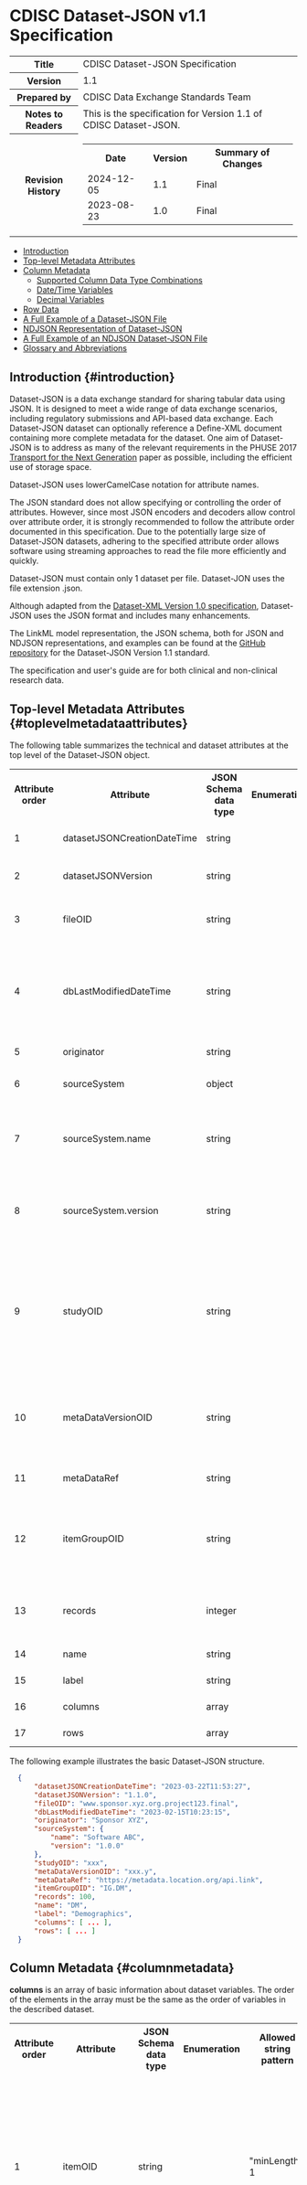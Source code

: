 # CDISC Dataset-JSON v1.1 Specification

<table title="Version information">
  <colgroup>
    <col class="first">
    <col>
  </colgroup>
  <tbody>
    <tr>
      <th>Title</th>
      <td>CDISC Dataset-JSON Specification</td>
    </tr>
    <tr>
      <th>Version</th>
      <td>1.1</td>
    </tr>
    <tr>
      <th>Prepared by</th>
      <td>CDISC Data Exchange Standards Team</td>
    </tr>
    <tr>
      <th>Notes to Readers</th>
      <td>This is the specification for Version 1.1 of CDISC Dataset-JSON.</td>
    </tr>
    <tr>
      <th colspan="1">Revision History</th>
      <td colspan="1">
        <table title="Revision  hidstory">
          <tbody>
            <tr>
              <th>Date</th>
              <th>Version</th>
              <th>Summary of Changes</th>
            </tr>
            <tr>
              <td>2024-12-05</td>
              <td>1.1</td>
              <td>Final</td>
            </tr>
            <tr>
              <td>2023-08-23</td>
              <td>1.0</td>
              <td>Final</td>
            </tr>
          </tbody>
        </table>
      </td>
    </tr>
  </tbody>
</table>

- [Introduction](#introduction)
- [Top-level Metadata Attributes](#toplevelmetadataattributes)
- [Column Metadata](#columnmetadata)
  - [Supported Column Data Type Combinations](#supportedcolumndatatypecombinations)
  - [Date/Time Variables](#datetimevariables)
  - [Decimal Variables](#decimalvariables)
- [Row Data](#rowdata)
- [A Full Example of a Dataset-JSON File](#afullexampleofadatasetjsonfile)
- [NDJSON Representation of Dataset-JSON](#ndjsonrepresentationofdatasetjson)
- [A Full Example of an NDJSON Dataset-JSON File](#afullexampleofanndjsondatasetjsonfile)
- [Glossary and Abbreviations](#glossaryandabbreviations)

## Introduction {#introduction}

Dataset-JSON is a data exchange standard for sharing tabular data using JSON. It is designed to meet a wide range of data exchange scenarios, including regulatory submissions and API-based data exchange. Each Dataset-JSON dataset can optionally reference a Define-XML document containing more complete metadata for the dataset. One aim of Dataset-JSON is to address as many of the relevant requirements in the PHUSE 2017 [Transport for the Next Generation](https://www.cdisc.org/sites/default/files/2023-05/Transport-for-the-Next-Generation-Version-1.0.pdf) paper as possible, including the efficient use of storage space.

Dataset-JSON uses lowerCamelCase notation for attribute names.

The JSON standard does not allow specifying or controlling the order of attributes. However, since most JSON encoders and decoders allow control over attribute order, it is strongly recommended to follow the attribute order documented in this specification. Due to the potentially large size of Dataset-JSON datasets, adhering to the specified attribute order allows software using streaming approaches to read the file more efficiently and quickly.

Dataset-JSON must contain only 1 dataset per file. Dataset-JON uses the file extension .json.

Although adapted from the [Dataset-XML Version 1.0 specification](https://www.cdisc.org/standards/foundational/dataset-xml/dataset-xml-v10), Dataset-JSON uses the JSON format and includes many enhancements.

The LinkML model representation, the JSON schema, both for JSON and NDJSON representations, and examples can be found at the [GitHub repository](https://github.com/cdisc-org/DataExchange-DatasetJson) for the Dataset-JSON Version 1.1 standard.

The specification and user's guide are for both clinical and non-clinical research data.

## Top-level Metadata Attributes {#toplevelmetadataattributes}

 The following table summarizes the technical and dataset attributes at the top level of the Dataset-JSON object.

<table title="Top-level Metadata Attributes">
  <tbody>
    <tr>
      <th>Attribute order</th>
      <th>Attribute</th>
      <th>JSON Schema data type</th>
      <th>Enumeration</th>
      <th>Allowed string pattern</th>
      <th>Usage</th>
      <th>Description</th>
    </tr>
    <tr>
      <td>1</td>
      <td>datasetJSONCreationDateTime</td>
      <td>string</td>
      <td></td>
      <td>YYYY-MM-DD<strong>T</strong>hh:mm:ss(.n+)?(((+|-)hh:mm)|Z)?</td>
      <td>Required</td>
      <td>The date/time the Dataset-JSON file was created.</td>
    </tr>
    <tr>
      <td>2</td>
      <td>datasetJSONVersion</td>
      <td>string</td>
      <td></td>
      <td>1.1(.(0|([1-9][0-9]*)))?</td>
      <td>Required</td>
      <td>The version of the Dataset-JSON standard used to create the dataset.</td>
    </tr>
    <tr>
      <td>3</td>
      <td>fileOID</td>
      <td>string</td>
      <td></td>
      <td>"minLength": 1</td>
      <td>Optional</td>
      <td>A unique identifier for this dataset. See the <a href="https://wiki.cdisc.org/display/PUB/Element+Identifiers+and+References">
          ODM specification</a> for OID considerations.
      </td>
    </tr>
    <tr>
      <td>4</td>
      <td>dbLastModifiedDateTime</td>
      <td>string</td>
      <td></td>
      <td>YYYY-MM-DD<strong>T</strong>hh:mm:ss(.n+)?(((+|-)hh:mm)|Z)?</td>
      <td>Optional</td>
      <td>The date/time the source database was last modified before creating the
          Dataset-JSON file. dbLastModifiedDateTime must be on or before the
          date/time the Dataset-JSON file was created (datasetJSONCreationDateTime).
      </td>
    </tr>
    <tr>
      <td>5</td>
      <td>originator</td>
      <td>string</td>
      <td></td>
      <td></td>
      <td>Optional</td>
      <td>The organization that generated the Dataset-JSON dataset.</td>
    </tr>
    <tr>
      <td>6</td>
      <td>sourceSystem</td>
      <td>object</td>
      <td></td>
      <td></td>
      <td>Optional</td>
      <td>The information system from which the content of this dataset was sourced.</td>
    </tr>
    <tr>
      <td>7</td>
      <td>sourceSystem.name</td>
      <td>string</td>
      <td></td>
      <td></td>
      <td>Required</td>
      <td>The name of the sourceSystem above. The sourceSystem itself
          is an optional attribute. However, when the sourceSystem is
          present, the name is a required attribute of the sourceSystem.
      </td>
    </tr>
    <tr>
      <td>8</td>
      <td>sourceSystem.version</td>
      <td>string</td>
      <td></td>
      <td></td>
      <td>Required</td>
      <td>The version of the sourceSystem above. The sourceSystem itself is an optional
          attribute. However, when the sourceSystem is present, the version is a
          required attribute of the sourceSystem.
      </td>
    </tr>
    <tr>
      <td>9</td>
      <td>studyOID</td>
      <td>string</td>
      <td></td>
      <td>"minLength": 1</td>
      <td>Optional</td>
      <td>Unique identifier for the
          study that may also function as a foreign key to a Study/@OID in an
          associated Define-XML document, or to any studyOID references that are used as
          keys in other documents; i.e., documents created based on the ICH
          eCTD STF Specification. See the
          <a href="https://wiki.cdisc.org/display/PUB/Element+Identifiers+and+References">ODM specification</a> for
          OID considerations.
      </td>
    </tr>
    <tr>
      <td>10</td>
      <td>metaDataVersionOID</td>
      <td>string</td>
      <td></td>
      <td>"minLength": 1</td>
      <td>Optional</td>
      <td>Unique identifier for the
          metadata version that may also function as a foreign key to a
          MetaDataVersion/@OID in an associated Define-XML file. See the <a href=
          "https://wiki.cdisc.org/display/PUB/Element+Identifiers+and+References">ODM specification</a>
          for OID considerations.
      </td>
    </tr>
    <tr>
      <td>11</td>
      <td>metaDataRef</td>
      <td>string</td>
      <td></td>
      <td></td>
      <td>Optional</td>
      <td>URI for the metadata file describing the dataset (e.g., a Define-XML file).
      </td>
    </tr>
    <tr>
      <td>12</td>
      <td>itemGroupOID</td>
      <td>string</td>
      <td></td>
      <td>"minLength": 1</td>
      <td>Required</td>
      <td>Unique identifier for the
          dataset that may also function as a foreign key to an
          ItemGroupDef/@OID in an associated Define-XML file. See the <a href="https://wiki.cdisc.org/display/PUB/Element+Identifiers+and+References">
          ODM specification</a> for OID considerations.
      </td>
    </tr>
    <tr>
      <td>13</td>
      <td>records</td>
      <td>integer</td>
      <td></td>
      <td>"minimum": 0</td>
      <td>Required</td>
      <td>The total number of records in
          a dataset. Since "rows" is an optional object, records=0 allows for the
          transfer of metadata without sending data.
      </td>
    </tr>
    <tr>
      <td>14</td>
      <td>name</td>
      <td>string</td>
      <td></td>
      <td>"minLength": 1</td>
      <td>Required</td>
      <td>The human-readable name for the dataset.</td>
    </tr>
    <tr>
      <td>15</td>
      <td>label</td>
      <td>string</td>
      <td></td>
      <td></td>
      <td>Required</td>
      <td>A short description of the
      dataset.</td>
    </tr>
    <tr>
      <td>16</td>
      <td>columns</td>
      <td>array</td>
      <td></td>
      <td></td>
      <td>Required</td>
      <td>An array of metadata objects that describe the dataset variables.</td>
    </tr>
    <tr>
      <td>17</td>
      <td>rows</td>
      <td>array</td>
      <td></td>
      <td></td>
      <td>Optional</td>
      <td>An array of data record arrays that represent the dataset rows.</td>
    </tr>
  </tbody>
</table>

  The following example illustrates the basic Dataset-JSON structure.

```json
  {
      "datasetJSONCreationDateTime": "2023-03-22T11:53:27",
      "datasetJSONVersion": "1.1.0",
      "fileOID": "www.sponsor.xyz.org.project123.final",
      "dbLastModifiedDateTime": "2023-02-15T10:23:15",
      "originator": "Sponsor XYZ",
      "sourceSystem": {
          "name": "Software ABC",
          "version": "1.0.0"
      },
      "studyOID": "xxx",
      "metaDataVersionOID": "xxx.y",
      "metaDataRef": "https://metadata.location.org/api.link",
      "itemGroupOID": "IG.DM",
      "records": 100,
      "name": "DM",
      "label": "Demographics",
      "columns": [ ... ],
      "rows": [ ... ]
  }
```  

## Column Metadata {#columnmetadata}

**columns** is an array of basic information about dataset variables. The order of the elements in the array must be the same as the order of variables in the described dataset.

<table title="Column metadata">
  <tbody>
    <tr>
      <th>Attribute order</th>
      <th>Attribute</th>
      <th>JSON Schema data type</th>
      <th>Enumeration</th>
      <th>Allowed string pattern</th>
      <th>Usage</th>
      <th>Description</th>
    </tr>
    <tr>
      <td>1</td>
      <td>itemOID</td>
      <td>string</td>
      <td></td>
      <td>"minLength": 1</td>
      <td>Required</td>
      <td>Unique identifier for the
        variable that may also function as a foreign key to an
        ItemDef/@OID in an associated Define-XML file. See the <a href=
        "https://wiki.cdisc.org/display/PUB/Element+Identifiers+and+References">ODM specification</a> for OID considerations.
      </td>
    </tr>
    <tr>
      <td>2</td>
      <td>name</td>
      <td>string</td>
      <td></td>
      <td>"minLength": 1</td>
      <td>Required</td>
      <td>Variable name</td>
    </tr>
    <tr>
      <td>3</td>
      <td>label</td>
      <td>string</td>
      <td></td>
      <td></td>
      <td>Required</td>
      <td>Variable description</td>
    </tr>
    <tr>
      <td>4</td>
      <td>dataType</td>
      <td>string</td>
      <td>["string", "integer", "decimal", "float", "double",
          "boolean", "datetime", "date", "time", "URI"]
      </td>
      <td></td>
      <td>Required</td>
      <td>Logical data type of the variable. The dataType attribute represents
          the planned specificity of the data.
          <p>See the <a href=
          "https://wiki.cdisc.org/display/PUB/Data+Formats">ODM Data Formats</a> specification
          for details.</p>
          <p><strong>Note:</strong> Decimal numbers represented as a string
          in JSON must use the dot (.) as the decimal separator. When a
          thousand separator is used in a decimal represented as string, the
          comma is used.</p>
          <p><strong>Note:</strong> The boolean data type in JSON only
          supports true and false. Currently, CDISC standards like ADaM,
          SDTM, and SEND do not support the boolean data type. These
          standards instead use flags like "Y" and "N".</p>
      </td>
    </tr>
    <tr>
      <td>5</td>
      <td>targetDataType</td>
      <td>string</td>
      <td>["integer", "decimal"]</td>
      <td></td>
      <td>Optional</td>
      <td>Indicates the data type into which the receiving system
          must transform the associated Dataset-JSON variable. The variable
          with the data type attribute of dataType must be converted into the
          targetDataType when transforming the Dataset-JSON dataset into a
          format for operational use (e.g., SAS dataset, R dataframe, loading
          into a system's data store). Only specify targetDataType when it is
          different from the dataType attribute or the JSON data type and
          the data needs to be transformed by the receiving system.
          See the Supported Column Data Type Combinations table for details
          on usage. See the <a href="https://wiki.cdisc.org/display/DSJSON1DOT1/User%27s+Guide">User's Guide</a> for additional
          information.
      </td>
    </tr>
    <tr>
      <td>6</td>
      <td>length</td>
      <td>integer</td>
      <td></td>
      <td>"minimum":1</td>
      <td>Optional</td>
      <td>Specifies the number of characters allowed for the variable value when it is represented as a text.
          See the definition and notes of the
          ItemDef Length attribute in the <a href="https://wiki.cdisc.org/display/PUB/ItemDef">ODM specification</a>
          for more details. Just like
          in the Define-XML specification, the variable lengths are planned lengths.
      </td>
    </tr>
    <tr>
      <td>7</td>
      <td>displayFormat</td>
      <td>string</td>
      <td></td>
      <td></td>
      <td>Optional</td>
      <td>A SAS display format value used for data visualization of numeric float and date values.</td>
    </tr>
    <tr>
      <td>8</td>
      <td>keySequence</td>
      <td>integer</td>
      <td></td>
      <td>"minimum":1</td>
      <td>Optional</td>
      <td>Indicates that this item is a key variable in the dataset structure.
          It also provides an ordering for the keys.
      </td>
    </tr>
  </tbody>
</table>

  The following example shows the columns metadata structure.

```json
"columns": [
    {
        "itemOID": "IT.DM.STUDYID",
        "name": "STUDYID",
        "label": "Study Identifier",
        "dataType": "string",
        "length": 12,
        "keySequence": 1,
    },
    {
        "itemOID": "IT.DM.DOMAIN",
        "name": "DOMAIN",
        "label": "Domain Abbreviation",
        "dataType": "string",
        "length": 2
    },
    ...
]
```

### Supported Column Data Type Combinations {#supportedcolumndatatypecombinations}

The JSON data type mentioned in the "Supported Column Data Type Combinations" table is the data type of the actual data in the "rows" arrays in the Dataset-JSON file. This JSON data type is defined by the Dataset-JSON Schema, but only includes "string", "integer", "boolean", number", and null. It does not include "array" or "object".

<table title="Supported Column Data Type Combinations">
  <tbody>
    <tr>
      <th>dataType (logical)</th>
      <th>JSON data type</th>
      <th>targetDataType</th>
      <th>Comment</th>
    </tr>
    <tr>
      <td>string</td>
      <td>string</td>
      <td></td>
      <td></td>
    </tr>
    <tr>
      <td>integer</td>
      <td>integer</td>
      <td></td>
      <td></td>
    </tr>
    <tr>
      <td>decimal</td>
      <td>string</td>
      <td>decimal</td>
      <td>decimal is exchanged as a string and uses "." as the decimal separator</td>
    </tr>
    <tr>
      <td>float</td>
      <td>number</td>
      <td></td>
      <td></td>
    </tr>
    <tr>
      <td>double</td>
      <td>number</td>
      <td></td>
      <td></td>
    </tr>
    <tr>
      <td>boolean</td>
      <td>boolean</td>
      <td></td>
      <td></td>
    </tr>
    <tr>
      <td>datetime</td>
      <td>string</td>
      <td></td>
      <td>ISO 8601 datetime as a string</td>
    </tr>
    <tr>
      <td>date</td>
      <td>string</td>
      <td></td>
      <td>ISO 8601 date as a string</td>
    </tr>
    <tr>
      <td>time</td>
      <td>string</td>
      <td></td>
      <td>ISO 8601 time as a string</td>
    </tr>
    <tr>
      <td>datetime</td>
      <td>string</td>
      <td>integer</td>
      <td>ISO 8601 datetime as an integer (use case: ADaM)</td>
    </tr>
    <tr>
      <td>date</td>
      <td>string</td>
      <td>integer</td>
      <td>ISO 8601 date as an integer (use case: ADaM)</td>
    </tr>
    <tr>
      <td>time</td>
      <td>string</td>
      <td>integer</td>
      <td>ISO 8601 time as an integer (use case: ADaM)</td>
    </tr>
    <tr>
      <td>URI</td>
      <td>string</td>
      <td></td>
      <td></td>
    </tr>
  </tbody>
</table>

### Date/Time Variables {#datetimevariables}

Timing variables (datetime, date, time) are stored as ISO 8601 strings in the JSON format. The targetDataType attribute needs to be specified when different from dataType attribute or the JSON data type.

For example, consider the following AE dataset. The AESTDTC and AEENDTC variables have "date" as their logical data type (dataType attribute), and since the values are already ISO 8601 strings in the data, no conversion is needed to a string in JSON format. The targetDataType for the date and datetime variables does not need to be mentioned for SDTM datasets as the logical type is the same as the JSON data type.

```json
"columns": [
    {"itemOID": "IT.AE.STUDYID", "name": "STUDYID", "label": "Study Identifier", "dataType": "string", "length": 12},
    {"itemOID": "IT.AE.DOMAIN", "name": "DOMAIN", "label": "Domain Abbreviation", "dataType": "string", "length": 2},
    {"itemOID": "IT.AE.USUBJID", "name": "USUBJID", "label": "Unique Subject Identifier", "dataType": "string", "length": 8, "keySequence": 1},
    ...
    {"itemOID": "IT.AE.AESTDTC", "name": "AESTDTC", "label": "Start Date/Time of Adverse Event", "dataType": "date", "keySequence": 4},
    {"itemOID": "IT.AE.AEENDTC", "name": "AEENDTC", "label": "End Date/Time of Adverse Event", "dataType": "date"},
    ...
]
"rows": [
    ["CDISCPILOT01", "AE", "CDISC001", ..., "2012-12-02", "2013-05-20", ...]
]
```

For ADaM datasets, the targetDataType must be set to integer. Consider the following example of ADAE data. The targetDataType attribute is mentioned, as the logical data type is different from the JSON data type. Also note that the displayFormat attribute has been specified as "E8601DA" so that SAS can display these numeric values in a user-friendly way.

```json
"columns": [
    {"itemOID": "IT.ADAE.STUDYID", "name": "STUDYID", "label": "Study Identifier", "dataType": "string", "length": 12},
    {"itemOID": "IT.ADAE.SITEID", "name": "SITEID", "label": "Study Site Identifier", "dataType": "string", "length": 3},
    {"itemOID": "IT.ADAE.USUBJID", "name": "USUBJID", "label": "Unique Subject Identifier", "dataType": "string", "length": 11, "keySequence": 1},
    ...
    {"itemOID": "IT.ADAE.TRTSDT", "name": "TRTSDT", "label": "Date of First Exposure to Treatment", "dataType": "date", "targetDataType": "integer", "displayFormat": "E8601DA."},
    {"itemOID": "IT.ADAE.TRTEDT", "name": "TRTEDT", "label": "Date of Last Exposure to Treatment", "dataType": "date", "targetDataType": "integer", "displayFormat": "E8601DA."},
    {"itemOID": "IT.ADAE.ASTDT", "name": "ASTDT", "label": "Analysis Start Date", "dataType": "date", "targetDataType": "integer", "displayFormat": "E8601DA.", "keySequence": 3},
    ...
]
"rows": [
    ["CDISCPILOT01", 701", "CDISC001", ..., "2014-01-02", "2014-07-02", "2014-01-03", ...]
    ...
]
```

### Decimal Variables {#decimalvariables}

Some decimal variables can be exchanged as a string in JSON to represent terminating decimal fractions without rounding. Hence, the targetDataType is "decimal" and JSON data type is "string".

For example:

```json
"columns": [ ...
    {"itemOID": "IT.ADSL.BMIBL", "name": "BMIBL", "label": "Baseline BMI (kg/m^2)", "dataType": "decimal", "targetDataType": "decimal", "length": 16},
    {"itemOID": "IT.ADSL.HEIGHTBL", "name": "HEIGHTBL", "label": "Baseline Height (cm)", "dataType": "decimal", "targetDataType": "decimal", "length": 5},
    ...
]
"rows": [
    [ ..., "30.8983333232059", "162.9",  ... ],
    [ ..., "28.977529926378", "171.1", ... ],
    ...
]
```

## Row Data {#rowdata}

**rows**</strong>** is an array of records with variables values. Each record itself is also represented as an array of variables values.

```json
"columns": [
    {"itemOID": "IT.DM.STUDYID", "name": "STUDYID", "label": "Study Identifier", "dataType": "string", "length": 12, "keySequence": 1},
    {"itemOID": "IT.DM.DOMAIN", "name": "DOMAIN", "label": "Domain Abbreviation", "dataType": "string", "length": 2},
    {"itemOID": "IT.DM.USUBJID", "name": "USUBJID", "label": "Unique Subject Identifier", "dataType": "string", "length": 8, "keySequence": 2},
    ...
    {"itemOID": "IT.DM.AGE", "name": "AGE", "label": "Age", "dataType": "integer"},
    {"itemOID": "IT.DM.AGEU", "name": "AGEU", "label": "Age Units", "dataType": "string", "length": 5},
    ...
   ],
"rows": [
    ["MyStudy", "DM", "CDISC001", ..., 56, "YEARS", ...],
    ["MyStudy", "DM", "CDISC002", ..., 26, "YEARS", ...],
    ...
]
```

Missing values are represented by null. Empty strings are represented by "".

Example:

```json
"columns": [
    {"itemOID": "IT.DM.STUDYID", "name": "STUDYID", "label": "Study Identifier", "dataType": "string", "length": 12, "keySequence": 1},
    {"itemOID": "IT.DM.DOMAIN", "name": "DOMAIN", "label": "Domain Abbreviation", "dataType": "string", "length": 2},
    {"itemOID": "IT.DM.USUBJID", "name": "USUBJID", "label": "Unique Subject Identifier", "dataType": "string", "length": 8, "keySequence": 2},
    ...
    {"itemOID": "IT.DM.AGE", "name": "AGE", "label": "Age", "dataType": "integer"},
    {"itemOID": "IT.DM.AGEU", "name": "AGEU", "label": "Age Units", "dataType": "string", "length": 5},
    ...
   ],
"rows": [
    ["MyStudy", "DM", "CDISC001", ..., null, null, ...],
    ["MyStudy", "DM", "CDISC002", ..., null, "", ...],
    ...
]
```

## A Full Example of a Dataset-JSON File {#afullexampleofadatasetjsonfile}

```json
{
  "datasetJSONCreationDateTime": "2023-06-28T15:38:43",
  "datasetJSONVersion": "1.1.0",
  "fileOID": "www.sponsor.xyz.org.project123.final",
  "dbLastModifiedDateTime": "2023-05-31T00:00:00",
  "originator": "Sponsor XYZ",
  "sourceSystem": {
      "name": "Software ABC",
      "version": "1.0.0"
  },
  "studyOID": "cdisc.com.CDISCPILOT01",
  "metaDataVersionOID": "MDV.MSGv2.0.SDTMIG.3.3.SDTM.1.7",
  "metaDataRef": "https://metadata.location.org/CDISCPILOT01/define.xml",
  "itemGroupOID": "IG.DM",
  "records": 18,
  "name": "DM",
  "label": "Demographics",
  "columns": [
      {"itemOID": "IT.DM.STUDYID", "name": "STUDYID", "label": "Study Identifier", "dataType": "string", "length": 12, "keySequence": 1},
      {"itemOID": "IT.DM.DOMAIN", "name": "DOMAIN", "label": "Domain Abbreviation", "dataType": "string", "length": 2},
      {"itemOID": "IT.DM.USUBJID", "name": "USUBJID", "label": "Unique Subject Identifier", "dataType": "string", "length": 8, "keySequence": 2},
      ...
      {"itemOID": "IT.DM.AGE", "name": "AGE", "label": "Age", "dataType": "integer"},
      {"itemOID": "IT.DM.AGEU", "name": "AGEU", "label": "Age Units", "dataType": "string", "length": 5},
      ...
  ],
  "rows": [
      ["CDISCPILOT01", "DM", "CDISC001", ..., 84, "YEARS", ...],
      ["CDISCPILOT01", "DM", "CDISC002", ..., 76, "YEARS", ...],
      ["CDISCPILOT01", "DM", "CDISC003", ..., 61, "YEARS", ...],
      ...
  ]
}
```

## NDJSON Representation of Dataset-JSON {#ndjsonrepresentationofdatasetjson}

The purpose of the NDJSON, or new-line delimited JSON, representation of Dataset-JSON is to simplify streaming large datasets. With NDJSON, a dataset can easily be read or written one row at a time without loading the entire dataset into memory. The NDJSON and JSON dataset content are the same. In a data-exchange scenario, the sender and receiver determine whether to use the JSON or the NDJSON representation of Dataset-JSON.

NDJSON is a standard for delimiting JSON in stream protocols. In NDJSON, each line is valid JSON. JSON is delimited by the new-line character (\n or 0x0A), which may be preceded by a carriage return character (\r or 0x0D). UTF-8 encoding is expected. NDJSON uses the file extension .ndjson.

The Dataset-JSON NDJSON format is created from the Dataset-JSON standard by:

* Row 1. Create 1 JSON object that contains the metadata, including the dataset attributes and column definitions.
* Row 2-n. Create 1 JSON array per data row

## A Full Example of an NDJSON Dataset-JSON File {#afullexampleofanndjsondatasetjsonfile}

```json
{"datasetJSONCreationDateTime": "2023-06-28T15:38:43", "datasetJSONVersion": "1.1.0", "fileOID": "www.sponsor.xyz.org.project123.final", "dbLastModifiedDateTime": "2023-05-31T00:00:00", "originator": "Sponsor XYZ", "sourceSystem": {"name": "Software ABC", "version": "1.0.0"}, "studyOID": "cdisc.com.CDISCPILOT01", "metaDataVersionOID": "MDV.MSGv2.0.SDTMIG.3.3.SDTM.1.7", "metaDataRef": "https://metadata.location.org/CDISCPILOT01/define.xml", "itemGroupOID": "IG.DM", "records": 18, "name": "DM", "label": "Demographics", "columns": [{"itemOID": "IT.DM.STUDYID", "name": "STUDYID", "label": "Study Identifier", "dataType": "string", "length": 12, "keySequence": 1}, {"itemOID": "IT.DM.DOMAIN", "name": "DOMAIN", "label": "Domain Abbreviation", "dataType": "string", "length": 2},  {"itemOID": "IT.DM.USUBJID", "name": "USUBJID", "label": "Unique Subject Identifier", "dataType": "string", "length": 8, "keySequence": 2}, ..., {"itemOID": "IT.DM.AGE", "name": "AGE", "label": "Age", "dataType": "integer"}, {"itemOID": "IT.DM.AGEU", "name": "AGEU", "label": "Age Units", "dataType": "string", "length": 5}, ...]}
["CDISCPILOT01", "DM", "CDISC001", ..., 84, "YEARS", ...]
["CDISCPILOT01", "DM", "CDISC002", ..., 76, "YEARS", ...]
["CDISCPILOT01", "DM", "CDISC003", ..., 61, "YEARS", ...]
 ...
```

Each row in an NDJSON file can be parsed and processed as stand-alone JSON.

## Glossary and Abbreviations {#glossaryandabbreviations}

<table title="Glossary and Abbreviations">
  <tbody>
    <tr>
      <th scope="col">Term</th>
      <th scope="col">Stands for, plus Reference to CDISC Standard or source
      of information</th>
    </tr>
    <tr>
      <td>ADaM</td>
      <td>
        Analysis Dataset Model. CDISC Foundational standard for modeling
        data: <a href=
        "https://www.cdisc.org/standards/foundational/adam">https://www.cdisc.org/standards/foundational/adam</a>
      </td>
    </tr>
    <tr>
      <td>API</td>
      <td>
        Application Programming Interface
      </td>
    </tr>
    <tr>
      <td>Define-XML</td>
      <td>
        CDISC Data Exchange standard for sharing metadata: <a href=
        "https://www.cdisc.org/standards/data-exchange/define-xml">https://www.cdisc.org/standards/data-exchange/define-xml</a>
      </td>
    </tr>
    <tr>
      <td>GitHub</td>
      <td>
        GitHub is a web-based platform that allows developers to store,
        share, and collaborate on code
      </td>
    </tr>
    <tr>
      <td>JSON</td>
      <td>
        JavaScript Object Notation
      </td>
    </tr>
    <tr>
      <td>ICH</td>
      <td>
        International Council for Harmonisation: <a href=
        "https://www.ich.org">https://www.ich.org</a>, <a href=
        "https://www.ich.org/page/study-tagging-file-specification-and-related-files">
        https://www.ich.org/page/study-tagging-file-specification-and-related-files</a>
      </td>
    </tr>
    <tr>
      <td>LinkML</td>
      <td>
        Linked Data Modeling Language: <a href=
        "https://linkml.io/linkml/">https://linkml.io/linkml/</a>
      </td>
    </tr>
    <tr>
      <td>NDJSON</td>
      <td>
        Newline delimited JSON
      </td>
    </tr>
    <tr>
      <td>ODM</td>
      <td>
        Operational Data Model: <a href=
        "https://www.cdisc.org/standards/data-exchange/odm">https://www.cdisc.org/standards/data-exchange/odm</a>
      </td>
    </tr>
    <tr>
      <td>SDTM</td>
      <td>
        Study Data Tabulation Model. CDISC Foundational standard for
        modeling data: <a href=
        "https://www.cdisc.org/standards/foundational/sdtm">https://www.cdisc.org/standards/foundational/sdtm</a>
      </td>
    </tr>
    <tr>
      <td>URI</td>
      <td>
        URI Uniform Resource Identifier
      </td>
    </tr>
    <tr>
      <td>URL</td>
      <td>
        URI Uniform Resource Locator
      </td>
    </tr>
  </tbody>
</table>
